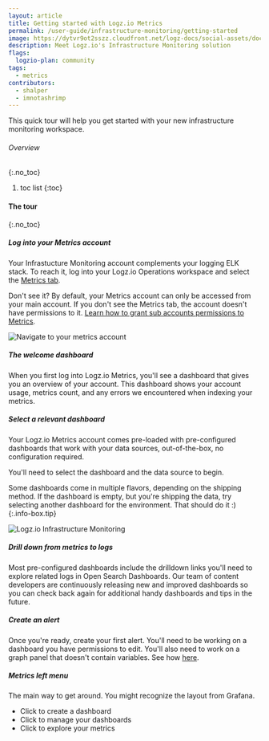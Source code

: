 ```yaml
---
layout: article
title: Getting started with Logz.io Metrics
permalink: /user-guide/infrastructure-monitoring/getting-started
image: https://dytvr9ot2sszz.cloudfront.net/logz-docs/social-assets/docs-social.jpg
description: Meet Logz.io's Infrastructure Monitoring solution
flags:
  logzio-plan: community
tags:
  - metrics
contributors:
  - shalper
  - imnotashrimp
---
```


This quick tour will help you get started with your new infrastructure monitoring workspace.


###### Overview
{:.no_toc}

1. toc list
{:toc}


#### The tour
{:.no_toc}

<div class="tasklist">

##### Log into your Metrics account
Your Infrastucture Monitoring account complements your logging ELK stack. To reach it, log into your Logz.io Operations workspace and select the [Metrics tab](https://app.logz.io/#/dashboard/metrics/).

Don't see it? By default, your Metrics account can only be accessed from your main account. If you don't see the Metrics tab, the account doesn't have permissions to it. [Learn how to grant sub accounts permissions to Metrics]({{site.baseurl}}/user-guide/accounts/manage-the-main-account-and-sub-accounts.html#metrics).

![Navigate to your metrics account](https://dytvr9ot2sszz.cloudfront.net/logz-docs/grafana/reach-metrics.png)

##### The welcome dashboard

  When you first log into Logz.io Metrics,
  you'll see a dashboard that gives you an overview of your account.
  This dashboard shows your account usage,
  metrics count,
  and any errors we encountered when indexing your metrics.


##### Select a relevant dashboard

  Your Logz.io Metrics account comes pre-loaded with pre-configured dashboards
  that work with your data sources, out-of-the-box,
  no configuration required.

  You'll need to select the dashboard and the data source to begin.

  Some dashboards come in multiple flavors, depending on the shipping method. If the dashboard is empty, but you're shipping the data, try selecting another dashboard for the environment. That should do it :)
  {:.info-box.tip}

![Logz.io Infrastructure Monitoring](https://dytvr9ot2sszz.cloudfront.net/logz-docs/grafana/select-board-and-source.png)


##### Drill down from metrics to logs

  Most pre-configured dashboards include the drilldown links you'll need to explore related logs in Open Search Dashboards. Our team of content developers are continuously releasing new and improved dashboards so you can check back again for additional handy dashboards and tips in the future.


##### Create an alert

Once you're ready, create your first alert. You'll need to be working on a dashboard you have permissions to edit. You'll also need to work on a graph panel that doesn't contain variables. See how [here]({{site.baseurl}}/user-guide/infrastructure-monitoring/alerts.html).


##### Metrics left menu

The main way to get around. You might recognize the layout from Grafana.

* Click <i class="fas fa-plus"></i> to create a dashboard
* Click <i class="fas fa-th-large"></i> to manage your dashboards
* Click <i class="fas fa-compass"></i> to explore your metrics

</div>